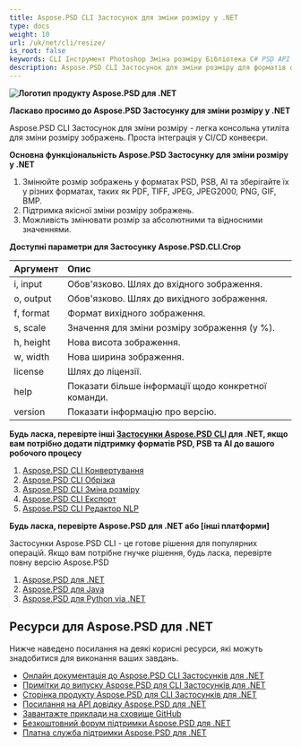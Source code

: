 ```yaml
---
title: Aspose.PSD CLI Застосунок для зміни розміру у .NET
type: docs
weight: 10
url: /uk/net/cli/resize/
is_root: false
keywords: CLI Інструмент Photoshop Зміна розміру Бібліотека C# PSD API
description: Aspose.PSD CLI Застосунок для зміни розміру для форматів файлів PSD, PSB та AI. Автоматизація CI/CD без коду. Підтримує зміну розміру зображень та їх зберігання у різних форматах, таких як PDF, TIFF, JPEG, JPEG2000, PNG, GIF, BMP. Не потребує встановлення Adobe Photoshop або Adobe Illustrator, і може бути запущений з консолі без додаткового коду.
---
```


**![Логотип продукту Aspose.PSD для .NET](home_1.png)**

**Ласкаво просимо до Aspose.PSD Застосунку для зміни розміру у .NET**

Aspose.PSD CLI Застосунок для зміни розміру - легка консольна утиліта для зміни розміру зображень. Проста інтеграція у CI/CD конвеєри.

**Основна функціональність Aspose.PSD Застосунку для зміни розміру у .NET**

1. Змінюйте розмір зображень у форматах PSD, PSB, AI та зберігайте їх у різних форматах, таких як PDF, TIFF, JPEG, JPEG2000, PNG, GIF, BMP.
2. Підтримка якісної зміни розміру зображень.
3. Можливість змінювати розмір за абсолютними та відносними значеннями.

**Доступні параметри для Застосунку Aspose.PSD.CLI.Crop**

| **Аргумент** | **Опис**                                 |
|:-------------|:-----------------------------------------|
| i, input     | Обов'язково. Шлях до вхідного зображення. |
| o, output    | Обов'язково. Шлях до вихідного зображення. |
| f, format    | Формат вихідного зображення.              |
| s, scale     | Значення для зміни розміру зображення (у %). |
| h, height    | Нова висота зображення.                   |
| w, width     | Нова ширина зображення.                   |
| license      | Шлях до ліцензії.                        |
| help         | Показати більше інформації щодо конкретної команди. |
| version      | Показати інформацію про версію.           |


**Будь ласка, перевірте інші [Застосунки Aspose.PSD CLI](https://docs.aspose.com/psd/net/cli) для .NET, якщо вам потрібно додати підтримку форматів PSD, PSB та AI до вашого робочого процесу**

1. [Aspose.PSD CLI Конвертування](/psd/uk/net/cli/convert)
2. [Aspose.PSD CLI Обрізка](/psd/uk/net/cli/crop)
3. [Aspose.PSD CLI Зміна розміру](/psd/uk/net/cli/resize)
4. [Aspose.PSD CLI Експорт](/psd/uk/net/cli/export)
5. [Aspose.PSD CLI Редактор NLP](/psd/uk/net/cli/nlp-editor)

**Будь ласка, перевірте Aspose.PSD для .NET або [інші платформи]**

Застосунки Aspose.PSD CLI - це готове рішення для популярних операцій. Якщо вам потрібне гнучке рішення, будь ласка, перевірте повну версію Aspose.PSD

1. [Aspose.PSD для .NET](https://releases.aspose.com/psd/net/)
2. [Aspose.PSD для Java](https://releases.aspose.com/psd/java/)
3. [Aspose.PSD для Python via .NET](https://releases.aspose.com/psd/python-net/)

## **Ресурси для Aspose.PSD для .NET**

Нижче наведено посилання на деякі корисні ресурси, які можуть знадобитися для виконання ваших завдань.

- [Онлайн документація до Aspose.PSD CLI Застосунків для .NET](/psd/uk/net/cli/conversion)
- [Примітки до випуску Aspose.PSD для CLI Застосунків для .NET](/psd/uk/net/cli/conversion/release-notes/)
- [Сторінка продукту Aspose.PSD для CLI Застосунків для .NET](https://products.aspose.com/psd/net/cli)
- [Посилання на API довідку Aspose.PSD для .NET](https://reference.aspose.com/net/psd)
- [Завантажте приклади на сховище GitHub](https://github.com/aspose-psd/CLI-Applications)
- [Безкоштовний форум підтримки Aspose.PSD для .NET](https://forum.aspose.com/c/psd)
- [Платна служба підтримки Aspose.PSD для .NET](https://helpdesk.aspose.com/)
